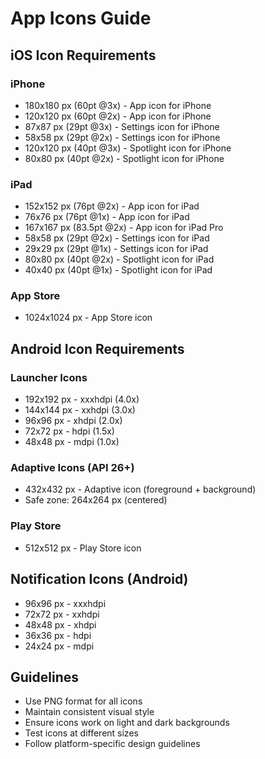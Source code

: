 
# App Icons Guide

## iOS Icon Requirements

### iPhone
- 180x180 px (60pt @3x) - App icon for iPhone
- 120x120 px (60pt @2x) - App icon for iPhone
- 87x87 px (29pt @3x) - Settings icon for iPhone
- 58x58 px (29pt @2x) - Settings icon for iPhone
- 120x120 px (40pt @3x) - Spotlight icon for iPhone
- 80x80 px (40pt @2x) - Spotlight icon for iPhone

### iPad
- 152x152 px (76pt @2x) - App icon for iPad
- 76x76 px (76pt @1x) - App icon for iPad
- 167x167 px (83.5pt @2x) - App icon for iPad Pro
- 58x58 px (29pt @2x) - Settings icon for iPad
- 29x29 px (29pt @1x) - Settings icon for iPad
- 80x80 px (40pt @2x) - Spotlight icon for iPad
- 40x40 px (40pt @1x) - Spotlight icon for iPad

### App Store
- 1024x1024 px - App Store icon

## Android Icon Requirements

### Launcher Icons
- 192x192 px - xxxhdpi (4.0x)
- 144x144 px - xxhdpi (3.0x)
- 96x96 px - xhdpi (2.0x)
- 72x72 px - hdpi (1.5x)
- 48x48 px - mdpi (1.0x)

### Adaptive Icons (API 26+)
- 432x432 px - Adaptive icon (foreground + background)
- Safe zone: 264x264 px (centered)

### Play Store
- 512x512 px - Play Store icon

## Notification Icons (Android)
- 96x96 px - xxxhdpi
- 72x72 px - xxhdpi
- 48x48 px - xhdpi
- 36x36 px - hdpi
- 24x24 px - mdpi

## Guidelines
- Use PNG format for all icons
- Maintain consistent visual style
- Ensure icons work on light and dark backgrounds
- Test icons at different sizes
- Follow platform-specific design guidelines
